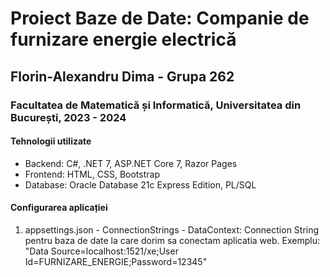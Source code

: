 # Proiect Baze de Date: Companie de furnizare energie electrică
## Florin-Alexandru Dima - Grupa 262
### Facultatea de Matematică și Informatică, Universitatea din București, 2023 - 2024

#### Tehnologii utilizate
- Backend: C#, .NET 7, ASP.NET Core 7, Razor Pages
- Frontend: HTML, CSS, Bootstrap
- Database: Oracle Database 21c Express Edition, PL/SQL

#### Configurarea aplicației
1. appsettings.json - ConnectionStrings - DataContext: Connection String pentru baza de date la care dorim sa conectam aplicatia web. Exemplu: "Data Source=localhost:1521/xe;User Id=FURNIZARE_ENERGIE;Password=12345"
